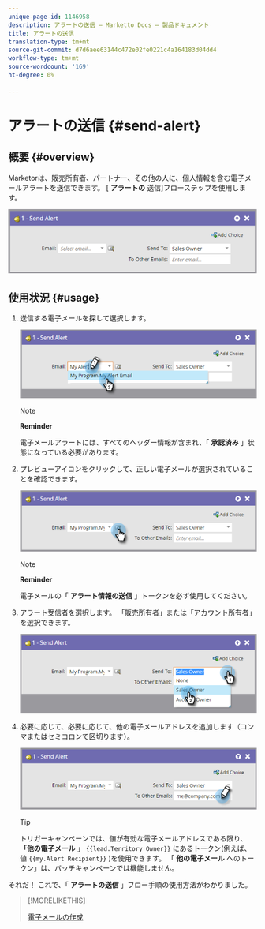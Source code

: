 ```yaml
---
unique-page-id: 1146958
description: アラートの送信 — Marketto Docs — 製品ドキュメント
title: アラートの送信
translation-type: tm+mt
source-git-commit: d7d6aee63144c472e02fe0221c4a164183d04dd4
workflow-type: tm+mt
source-wordcount: '169'
ht-degree: 0%

---
```



# アラートの送信 {#send-alert}

## 概要 {#overview}

Marketorは、販売所有者、パートナー、その他の人に、個人情報を含む電子メールアラートを送信できます。 [ **アラートの** 送信]フローステップを使用します。

![](assets/one-1.png)

## 使用状況 {#usage}

1. 送信する電子メールを探して選択します。

   ![](assets/two-1.png)

   >[!NOTE]
   >
   >**Reminder**
   >
   >電子メールアラートには、すべてのヘッダー情報が含まれ、「 **承認済み** 」状態になっている必要があります。

1. プレビューアイコンをクリックして、正しい電子メールが選択されていることを確認できます。

   ![](assets/three-1.png)

   >[!NOTE]
   >
   >**Reminder**
   >
   >電子メールの「 **アラート情報の送信** 」トークンを必ず使用してください。

1. アラート受信者を選択します。 「販売所有者」または「アカウント所有者」を選択できます。

   ![](assets/four-2.png)

1. 必要に応じて、必要に応じて、他の電子メールアドレスを追加します（コンマまたはセミコロンで区切ります）。

   ![](assets/five.png)

   >[!TIP]
   >
   >トリガーキャンペーンでは、値が有効な電子メールアドレスである限り、 **「他の電子メール** 」 `{{lead.Territory Owner}}` にあるトークン(例えば、値 `{{my.Alert Recipient}}` )を使用できます。 「 **他の電子メール** へのトークン」は、バッチキャンペーンでは機能しません。

それだ！ これで、「 **アラートの送信** 」フロー手順の使用方法がわかりました。

>[!MORELIKETHIS]
>
>[電子メールの作成](../../../../product-docs/email-marketing/general/creating-an-email/create-an-email.md)

